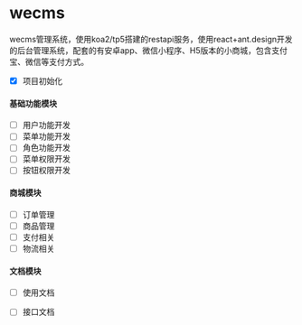 # wecms
wecms管理系统，使用koa2/tp5搭建的restapi服务，使用react+ant.design开发的后台管理系统，配套的有安卓app、微信小程序、H5版本的小商城，包含支付宝、微信等支付方式。

- [x] 项目初始化

#### 基础功能模块
- [ ] 用户功能开发
- [ ] 菜单功能开发
- [ ] 角色功能开发
- [ ] 菜单权限开发
- [ ] 按钮权限开发

#### 商城模块
- [ ] 订单管理
- [ ] 商品管理
- [ ] 支付相关
- [ ] 物流相关

#### 文档模块

- [ ] 使用文档
- [ ] 接口文档


#### 

<!-- 开源不易，如果你觉得本项目还不错，不如给作者买杯咖啡提提神～


<center class="half">
<img style="display:inline-block" src="./assets/alipay.jpeg" alt="支付宝" width="200"/><img style="display:inline-block" src="./assets/wechat_pay.jpeg" alt="微信" width="200" />
</center>  -->
